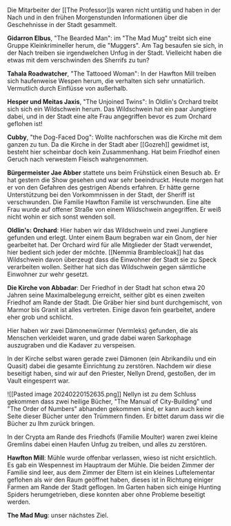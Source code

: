Die Mitarbeiter der [[The Professor]]s waren nicht untätig und haben in der Nach und in den frühen Morgenstunden Informationen über die Geschehnisse in der Stadt gesammelt.

**Gidarron Elbus**, "The Bearded Man":
im "The Mad Mug" treibt sich eine Gruppe Kleinkrimineller herum, die "Muggers". Am Tag besaufen sie sich, in der Nach treiben sie irgendwelchen Unfug in der Stadt. Vielleicht haben die etwas mit dem verschwinden des Sherrifs zu tun?

**Tahala Roadwatcher**, "The Tattooed Woman":
In der Hawfton Mill treiben sich haufenweise Wespen herum, die verhalten sich sehr unnatürlich. Vermutlich durch Einflüsse von außerhalb.

**Hesper und Meitas Jaxis**, "The Unjoined Twins":
In Oldlin's Orchard treibt sich sich ein Wildschwein herum. Das Wildschwein hat ein paar Jungtiere dabei, und in der Stadt eine alte Frau angegriffen bevor es zum Orchard geflohen ist!

**Cubby**, "the Dog-Faced Dog":
Wollte nachforschen was die Kirche mit dem ganzen zu tun. Da die Kirche in der Stadt aber [[Gozreh]] gewidmet ist, besteht hier scheinbar doch kein Zusammenhang. Hat beim Friedhof einen Geruch nach verwestem Fleisch wahrgenommen.

**Bürgermeister Jae Abber** stattete uns beim Frühstück einen Besuch ab. Er hat gestern die Show gesehen und war sehr beeindruckt. Heute morgen hat er von den Gefahren des gestrigen Abends erfahren. Er hätte gerne Unterstützung bei den Vorkommnissen in der Stadt, der Sheriff ist verschwunden. Die Familie Hawfton Familie ist verschwunden. Eine alte Frau wurde auf offener Straße von einem Wildschwein angegriffen. Er weiß nicht wohin er sich sonst wenden soll.

**Oldlin's: Orchard**:
Hier haben wir das Wildschwein und zwei Jungtiere gefunden und erlegt.
Unter einem Baum begraben war ein Gnom, der hier gearbeitet hat.
Der Orchard wird für alle Mitglieder der Stadt verwendet, hier bedient sich jeder der möchte.
[[Nemmia Bramblecloak]] hat das Wildschwein davon überzeugt dass die Einwohner der Stadt sie zu Speck verarbeiten wollen. Seither hat sich das Wildschwein gegen sämtliche Einwohner zur wehr gesetzt.

**Die Kirche von Abbadar**:
Der Friedhof in der Stadt hat schon etwa 20 Jahren seine Maximalbelegung erreicht, seither gibt es einen zweiten Friedhof am Rande der Stadt. Die Gräber hier sind bunt durchgemischt, von Marmor bis Granit ist alles vertreten. Einige davon fein gearbeitet, andere eher grob und schlicht.

Hier haben wir zwei Dämonenwürmer (Vermleks) gefunden, die als Menschen verkleidet waren, und grade dabei waren Sarkophage auszugraben und die Kadaver zu verspeisen.

In der Kirche selbst waren gerade zwei Dämonen (ein Abrikandilu und ein Quasit) dabei die gesamte Einrichtung zu zerstören. Nachdem wir diese beseitigt haben, sind wir auf den Priester, Nellyn Drend, gestoßen, der im Vault eingesperrt war. 

![[Pasted image 20240220152635.png]]
Nellyn ist zu dem Schluss gekommen dass zwei heilige Bücher, "The Manual of City-Building" und "The Order of Numbers" abhanden gekommen sind, er kann auch keine Seite dieser Bücher unter den Trümmern finden. Er bittet darum dass wir die Bücher zu Ihm zurück bringen.

In der Crypta am Rande des Friedhofs (Familie Moulter) waren zwei kleine Gremlins dabei einen Haufen Unfug zu treiben, und alles zu zerstören.

**Hawfton Mill**:
Mühle wurde offenbar verlassen, wieso ist nicht ersichtlich. Es gab ein Wespennest im Hauptraum der Mühle. Die beiden Zimmer der Familie sind leer, aus dem Zimmer der Eltern ist ein kleines Luftelementar geflohen als wir den Raum geöffnet haben, dieses ist in Richtung einiger Farmen am Rande der Stadt geflogen.
Im Garten haben sich einige Hunting Spiders herumgetrieben, diese konnten aber ohne Probleme beseitigt werden.

**The Mad Mug**:
unser nächstes Ziel.